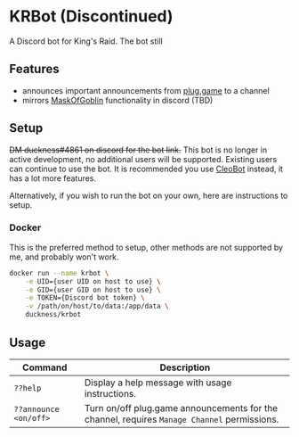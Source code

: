 # KRBot (Discontinued)

A Discord bot for King's Raid. The bot still 

## Features

* announces important announcements from [plug.game](https://www.plug.game/kingsraid-en#/) to a channel
* mirrors [MaskOfGoblin](https://maskofgoblin.com) functionality in discord (TBD)

## Setup

~~DM duckness#4861 on discord for the bot link.~~ This bot is no longer in active development, no additional users will be supported. Existing users can continue to use the bot. It is recommended you use [CleoBot](https://discordapp.com/api/oauth2/authorize?client_id=383736694886891520&permissions=85057&scope=bot) instead, it has a lot more features. 

Alternatively, if you wish to run the bot on your own, here are instructions to setup.

### Docker

This is the preferred method to setup, other methods are not supported by me, and probably won't work.

```bash
docker run --name krbot \
    -e UID={user UID on host to use} \
    -e GID={user GID on host to use} \
    -e TOKEN={Discord bot token} \
    -v /path/on/host/to/data:/app/data \
    duckness/krbot
```

## Usage

Command | Description
--- | ---
`??help` | Display a help message with usage instructions.
`??announce <on/off>` | Turn on/off plug.game announcements for the channel, requires `Manage Channel` permissions.
